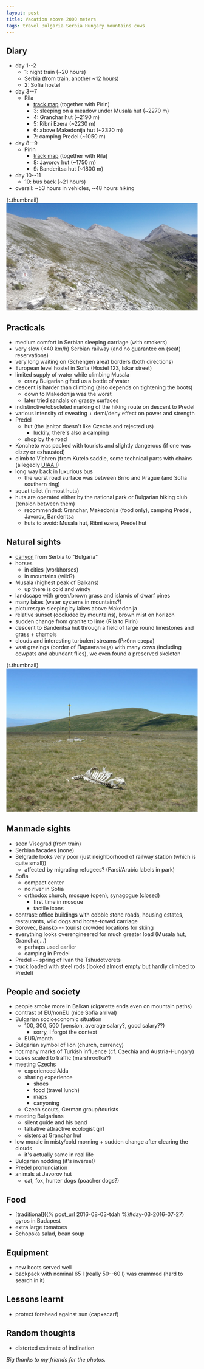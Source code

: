 ```yaml
---
layout: post
title: Vacation above 2000 meters
tags: travel Bulgaria Serbia Hungary mountains cows
---
```


## Diary

- day 1--2
  - 1: night train (~20 hours)
  - Serbia (from train, another ~12 hours)
  - 2: Sofia hostel
- day 3--7
  - Rila
    - [track map](https://mapy.cz/s/1UHZO) (together with Pirin)
    - 3: sleeping on a meadow under Musala hut (~2270 m)
    - 4: Granchar hut (~2190 m)
    - 5: Ribni Ezera (~2230 m)
    - 6: above Makedonija hut (~2320 m)
    - 7: camping Predel (~1050 m)
- day 8--9
  - Pirin
    - [track map](https://mapy.cz/s/1UHZO) (together with Rila)
    - 8: Javorov hut (~1750 m)
    - 9: Banderitsa hut (~1800 m)
- day 10--11
  - 10: bus back (~21 hours)
- overall: ~53 hours in vehicles, ~48 hours hiking

{:.thumbnail}
[![Koncheto ridge and Vichren](/resources/bulgaria-scenery.jpg)](/resources/bulgaria-scenery.jpg)

## Practicals

- medium comfort in Serbian sleeping carriage (with smokers)
- very slow (<40 km/h) Serbian railway (and no guarantee on (seat) reservations)
- very long waiting on (Schengen area) borders (both directions)
- European level hostel in Sofia (Hostel 123, Iskar street)
- limited supply of water while climbing Musala
  - crazy Bulgarian gifted us a bottle of water
- descent is harder than climbing (also depends on tightening the boots)
  - down to Makedonija was the worst
  - later tried sandals on grassy surfaces
- indistinctive/obsoleted marking of the hiking route on descent to Predel
- various intensity of sweating + demi/dehy effect on power and strength
- Predel 
  - hut (the janitor doesn't like Czechs and rejected us)
    - luckily, there's also a camping
  - shop by the road
- Koncheto was packed with tourists and slightly dangerous (if one was dizzy or exhausted)
- climb to Vichren (from Kutelo saddle, some technical parts with chains
  (allegedly [UIAA.I](https://cs.wikipedia.org/wiki/Vichren#V%C3%BDstup))
- long way back in luxurious bus
  - the worst road surface was between Brno and Prague (and Sofia southern ring)
- squat toilet (in most huts)
- huts are operated either by the national park or Bulgarian hiking club (tension between them)
  - recommended: Granchar, Makedonija (food only), camping Predel, Javorov, Banderitsa
  - huts to avoid: Musala hut, Ribni ezera, Predel hut


## Natural sights

- [canyon](https://sr.wikipedia.org/wiki/%D0%A1%D0%B8%D1%9B%D0%B5%D0%B2%D0%B0%D1%87%D0%BA%D0%B0_%D0%BA%D0%BB%D0%B8%D1%81%D1%83%D1%80%D0%B0) from Serbia to "Bulgaria"
- horses 
  - in cities (workhorses)
  - in mountains (wild?)
- Musala (highest peak of Balkans)
  - up there is cold and windy
- landscape with green/brown grass and islands of dwarf pines
- many lakes (water systems in mountains?)
- picturesque sleeping by lakes above Makedonija
- relative sunset (occluded by mountains), brown mist on horizon
- sudden change from granite to lime (Rila to Pirin)
- descent to Banderitsa hut through a field of large round limestones and grass + chamois
- clouds and interesting turbulent streams (Рибни езера)
- vast grazings (border of Парангалица) with many cows (including cowpats and
  abundant flies), we even found a preserved skeleton

{:.thumbnail}
[![Dead cow skeleton in Rila](/resources/bulgaria-dead-cow.jpg)](/resources/bulgaria-dead-cow.jpg)


## Manmade sights

- seen Visegrad (from train)
- Serbian facades (none)
- Belgrade looks very poor (just neighborhood of railway station (which is
  quite small))
  - affected by migrating refugees? (Farsi/Arabic labels in park)
- Sofia
  - compact center 
  - no river in Sofia
  - orthodox church, mosque (open), synagogue (closed)
    - first time in mosque
    - tactile icons
- contrast: office buildings with cobble stone roads, housing estates,
  restaurants, wild dogs and horse-towed carriage
- Borovec, Bansko -- tourist crowded locations for skiing
- everything looks overengineered for much greater load (Musala hut, Granchar,...)
  - perhaps used earlier
  - camping in Predel
- Predel -- spring of Ivan the Tshudotvorets
- truck loaded with steel rods (looked almost empty but hardly climbed to Predel)

## People and society

- people smoke more in Balkan (cigarette ends even on mountain paths)
- contrast of EU/nonEU (nice Sofia arrival)
- Bulgarian socioeconomic situation
  - 100, 300, 500 (pension, average salary?, good salary??)
    - sorry, I forgot the context
  - EUR/month
- Bulgarian symbol of lion (church, currency)
- not many marks of Turkish influence (cf. Czechia and Austria-Hungary)
- buses scaled to traffic (marshrootka?)
- meeting Czechs
  - experienced Alda
  - sharing experience
    - shoes
    - food (travel lunch)
    - maps
    - canyoning
  - Czech scouts, German group/tourists
- meeting Bulgarians
  - silent guide and his band
  - talkative attractive ecologist girl
  - sisters at Granchar hut
- low morale in misty/cold morning + sudden change after clearing the clouds
  - it's actually same in real life
- Bulgarian nodding (it's inverse!)
- Predel pronunciation
- animals at Javorov hut
  - cat, fox, hunter dogs (poacher dogs?)

## Food

- [traditional]({% post_url 2016-08-03-tdah %}#day-03-2016-07-27) gyros in Budapest
- extra large tomatoes
- Schopska salad, bean soup

## Equipment

- new boots served well
- backpack with nominal 65 l (really 50--60 l) was crammed (hard to search in it)

## Lessons learnt

- protect forehead against sun (cap+scarf)

## Random thoughts

- distorted estimate of inclination


*Big thanks to my friends for the photos.*




